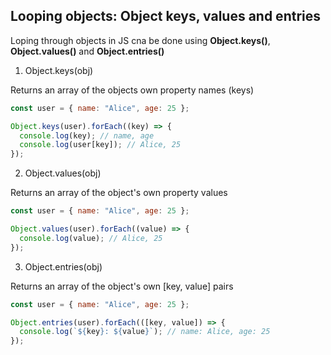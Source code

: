 ## Looping objects: Object keys, values and entries

Loping through objects in JS cna be done using **Object.keys()**, **Object.values()** and **Object.entries()**

1. Object.keys(obj)

Returns an array of the objects own property names (keys)

```js
const user = { name: "Alice", age: 25 };

Object.keys(user).forEach((key) => {
  console.log(key); // name, age
  console.log(user[key]); // Alice, 25
});
```

2. Object.values(obj)

Returns an array of the object's own property values

```js
const user = { name: "Alice", age: 25 };

Object.values(user).forEach((value) => {
  console.log(value); // Alice, 25
});
```

3. Object.entries(obj)

Returns an array of the object's own [key, value] pairs

```js
const user = { name: "Alice", age: 25 };

Object.entries(user).forEach(([key, value]) => {
  console.log(`${key}: ${value}`); // name: Alice, age: 25
});
```
